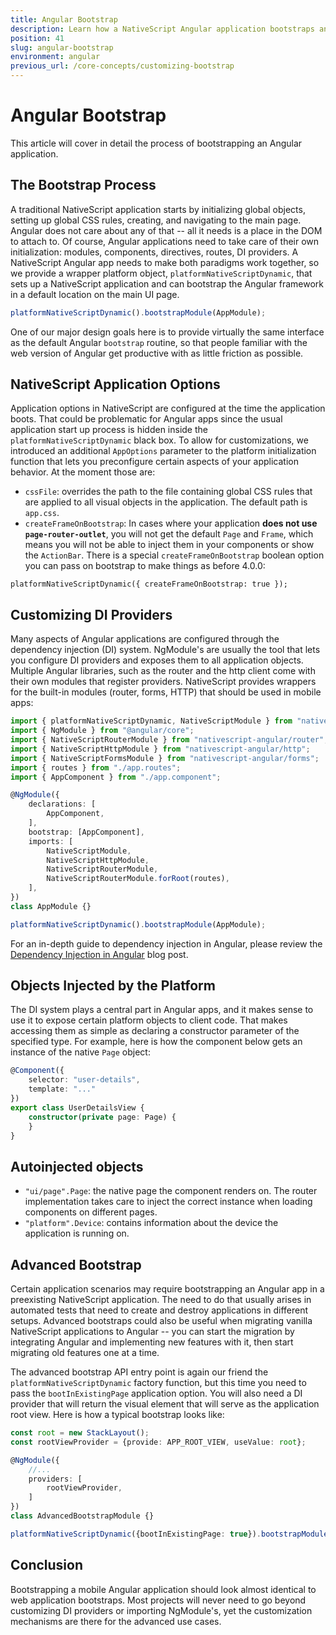 ```yaml
---
title: Angular Bootstrap
description: Learn how a NativeScript Angular application bootstraps and how you can customize the process
position: 41
slug: angular-bootstrap
environment: angular
previous_url: /core-concepts/customizing-bootstrap
---
```


# Angular Bootstrap

This article will cover in detail the process of bootstrapping an Angular application.


## The Bootstrap Process

A traditional NativeScript application starts by initializing global objects, setting up global CSS rules, creating, and navigating to the main page. Angular does not care about any of that -- all it needs is a place in the DOM to attach to. Of course, Angular applications need to take care of their own initialization: modules, components, directives, routes, DI providers. A NativeScript Angular app needs to make both paradigms work together, so we provide a wrapper platform object, `platformNativeScriptDynamic`, that sets up a NativeScript application and can bootstrap the Angular framework in a default location on the main UI page.

```typescript
platformNativeScriptDynamic().bootstrapModule(AppModule);
```

One of our major design goals here is to provide virtually the same interface as the default Angular `bootstrap` routine, so that people familiar with the web version of Angular get productive with as little friction as possible.

## NativeScript Application Options

Application options in NativeScript are configured at the time the application boots. That could be problematic for Angular apps since the usual application start up process is hidden inside the `platformNativeScriptDynamic` black box. To allow for customizations, we introduced an additional `AppOptions` parameter to the platform initialization function that lets you preconfigure certain aspects of your application behavior. At the moment those are:

* `cssFile`: overrides the path to the file containing global CSS rules that are applied to all visual objects in the application. The default path is `app.css`.
* `createFrameOnBootstrap`: In cases where your application **does not use `page-router-outlet`**, you will not get the default `Page` and `Frame`, which means you will not be able to inject them in your components or show the `ActionBar`. There is a special `createFrameOnBootstrap` boolean option you can pass on bootstrap to make things as before 4.0.0:

```TS
platformNativeScriptDynamic({ createFrameOnBootstrap: true });
```

## Customizing DI Providers

Many aspects of Angular applications are configured through the dependency injection (DI) system. NgModule's are usually the tool that lets you configure DI providers and exposes them to all application objects. Multiple Angular libraries, such as the router and the http client come with their own modules that register providers. NativeScript provides wrappers for the built-in modules (router, forms, HTTP) that should be used in mobile apps:

```typescript
import { platformNativeScriptDynamic, NativeScriptModule } from "nativescript-angular/platform";
import { NgModule } from "@angular/core"; 
import { NativeScriptRouterModule } from "nativescript-angular/router";
import { NativeScriptHttpModule } from "nativescript-angular/http";
import { NativeScriptFormsModule } from "nativescript-angular/forms";
import { routes } from "./app.routes";
import { AppComponent } from "./app.component";

@NgModule({
    declarations: [
        AppComponent,
    ],
    bootstrap: [AppComponent],
    imports: [
        NativeScriptModule,
        NativeScriptHttpModule,
        NativeScriptRouterModule,
        NativeScriptRouterModule.forRoot(routes),
    ],
})
class AppModule {}

platformNativeScriptDynamic().bootstrapModule(AppModule);
```

For an in-depth guide to dependency injection in Angular, please review the [Dependency Injection in Angular](http://blog.thoughtram.io/angular/2015/05/18/dependency-injection-in-angular-2.html) blog post.

## Objects Injected by the Platform

The DI system plays a central part in Angular apps, and it makes sense to use it to expose certain platform objects to client code. That makes accessing them as simple as declaring a constructor parameter of the specified type. For example, here is how the component below gets an instance of the native `Page` object:

```typescript
@Component({
    selector: "user-details",
    template: "..."
})
export class UserDetailsView {
    constructor(private page: Page) {
    }
}
```

## Autoinjected objects

* `"ui/page".Page`: the native page the component renders on. The router implementation takes care to inject the correct instance when loading components on different pages.
* `"platform".Device`: contains information about the device the application is running on.

## Advanced Bootstrap

Certain application scenarios may require bootstrapping an Angular app in a preexisting NativeScript application. The need to do that usually arises in automated tests that need to create and destroy applications in different setups. Advanced bootstraps could also be useful when migrating vanilla NativeScript applications to Angular -- you can start the migration by integrating Angular and implementing new features with it, then start migrating old features one at a time.

The advanced bootstrap API entry point is again our friend the `platformNativeScriptDynamic` factory function, but this time you need to pass the `bootInExistingPage` application option. You will also need a DI provider that will return the visual element that will serve as the application root view. Here is how a typical bootstrap looks like:

```typescript
const root = new StackLayout();
const rootViewProvider = {provide: APP_ROOT_VIEW, useValue: root};

@NgModule({
    //...
    providers: [
        rootViewProvider,
    ]
})
class AdvancedBootstrapModule {}

platformNativeScriptDynamic({bootInExistingPage: true}).bootstrapModule(AdvancedBootstrapModule);
```

## Conclusion

Bootstrapping a mobile Angular application should look almost identical to web application bootstraps. Most projects will never need to go beyond customizing DI providers or importing NgModule's, yet the customization mechanisms are there for the advanced use cases.
